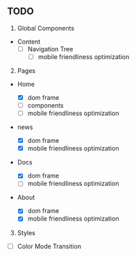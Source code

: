 ## TODO

1. Global Components

- Content
  - [ ] Navigation Tree
    - [ ] mobile friendliness optimization

2. Pages

- Home

  - [x] dom frame
  - [ ] components
  - [ ] mobile friendliness optimization

- news

  - [x] dom frame
  - [x] mobile friendliness optimization

- Docs

  - [x] dom frame
  - [ ] mobile friendliness optimization

- About

  - [x] dom frame
  - [x] mobile friendliness optimization

3. Styles

- [ ] Color Mode Transition
